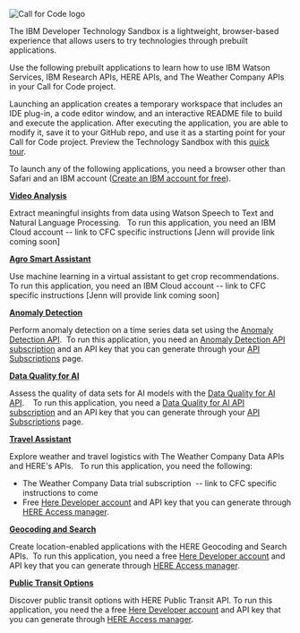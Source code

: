 ![Call for Code logo](images/call-for-code-logo-1.png)

The IBM Developer Technology Sandbox is a lightweight, browser-based experience that allows users to try technologies through prebuilt applications.  


Use the following prebuilt applications to learn how to use IBM Watson Services, IBM Research APIs, HERE APIs, and The Weather Company APIs in your Call for Code project.  


Launching an application creates a temporary workspace that includes an IDE plug-in, a code editor window, and an interactive README file to build and execute the application. After executing the application, you are able to modify it, save it to your GitHub repo, and use it as a starting point for your Call for Code project. Preview the Technology Sandbox with this [quick tour](https://sandbox.run.developer.ibm.com/fonts/IBM%20Developer%20Technology%20Sandbox%20Quicktour.pdf).  


To launch any of the following applications, you need a browser other than Safari and an IBM account ([Create an IBM account for free](https://www.ibm.com/account/reg/us-en/signup?formid=urx-30292)).  


**[Video Analysis](https://sandbox.run.developer.ibm.com/#/cpext/video-analysis)**

Extract meaningful insights from data using Watson Speech to Text and Natural Language Processing.  
To run this application, you need an IBM Cloud account -- link to CFC specific instructions [Jenn will provide link coming soon]


**[Agro Smart Assistant](https://sandbox.run.developer.ibm.com/#/paext/agro-smart-assistant)**

Use machine learning in a virtual assistant to get crop recommendations.  
To run this application, you need an IBM Cloud account -- link to CFC specific instructions [Jenn will provide link coming soon]

**[Anomaly Detection](https://sandbox.run.developer.ibm.com/#/apiext/ai4industry--anomaly-detection-product)**

Perform anomaly detection on a time series data set using the [Anomaly Detection API](https://developer.ibm.com/learningpaths/get-started-anomaly-detection-api/). 
To run this application, you need an [Anomaly Detection API subscription](https://www.ibm.com/account/reg/us-en/subscribe?formid=urx-51009) and an API key that you can generate through your [API Subscriptions](https://developer.ibm.com/profile/myapis) page. 

**[Data Quality for AI](https://sandbox.run.developer.ibm.com/#/apiext/dataquality4ai--data-quality-for-ai)**

Assess the quality of data sets for AI models with the [Data Quality for AI API](https://developer.ibm.com/learningpaths/data-quality-ai-toolkit/).   
To run this application, you need a [Data Quality for AI API subscription](https://www.ibm.com/account/reg/us-en/subscribe?formid=urx-50307) and an API key that you can generate through your [API Subscriptions](https://developer.ibm.com/profile/myapis) page. 

**[Travel Assistant](https://sandbox.run.developer.ibm.com/#/cpext/weather-data-assistant-for-travel)**

Explore weather and travel logistics with The Weather Company Data APIs and HERE's APIs.  
To run this application, you need the following:

* The Weather Company Data trial subscription  -- link to CFC specific instructions to come
* Free [Here Developer account](https://developer.here.com/?create=Freemium-Basic) and API key that you can generate through [HERE Access manager](https://platform.here.com/admin/apps?action=new-registration).  

**[Geocoding and Search](https://sandbox.run.developer.ibm.com/#/apiext/heremaps--geocoding-and-search-api-v7)**

Create location-enabled applications with the HERE Geocoding and Search APIs. 
To run this application, you need a free [Here Developer account](https://developer.here.com/?create=Freemium-Basic) and API key that you can generate through [HERE Access manager](https://platform.here.com/admin/apps?action=new-registration).  

**[Public Transit Options](https://sandbox.run.developer.ibm.com/#/apiext/heremaps--here-public-transit-api)**

Discover public transit options with HERE Public Transit API.
To run this application, you need the a free [Here Developer account](https://developer.here.com/?create=Freemium-Basic) and API key that you can generate through [HERE Access manager](https://platform.here.com/admin/apps?action=new-registration).  
